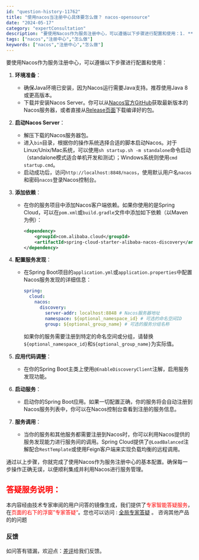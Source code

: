 ```yaml
---
id: "question-history-11762"
title: "使用nacos当注册中心具体要怎么做？ nacos-opensource"
date: "2024-05-17"
category: "expertConsultation"
description: "要使用Nacos作为服务注册中心，可以遵循以下步骤进行配置和使用：1. **环境准备**：   - 确保Java环境已安装，因为Nacos运行需要Java支持。推荐使用Java 8或更高版本。   - 下载并安装Nacos Server。你可以从[Nacos官方GitHub](https://git"
tags: ["nacos","注册中心","怎么做"]
keywords: ["nacos","注册中心","怎么做"]
---
```


要使用Nacos作为服务注册中心，可以遵循以下步骤进行配置和使用：

1. **环境准备**：
   - 确保Java环境已安装，因为Nacos运行需要Java支持。推荐使用Java 8或更高版本。
   - 下载并安装Nacos Server。你可以从[Nacos官方GitHub](https://github.com/alibaba/nacos)获取最新版本的Nacos服务器，或者直接从[Release页面](https://github.com/alibaba/nacos/releases)下载编译好的包。

2. **启动Nacos Server**：
   - 解压下载的Nacos服务器包。
   - 进入`bin`目录，根据你的操作系统选择合适的脚本启动Nacos。对于Linux/Unix/Mac系统，可以使用`sh startup.sh -m standalone`命令启动（standalone模式适合单机开发和测试）；Windows系统则使用`cmd startup.cmd`。
   - 启动成功后，访问`http://localhost:8848/nacos`，使用默认用户名`nacos`和密码`nacos`登录Nacos控制台。

3. **添加依赖**：
   - 在你的服务项目中添加Nacos客户端依赖。如果你使用的是Spring Cloud，可以在`pom.xml`或`build.gradle`文件中添加如下依赖（以Maven为例）：
     ```xml
     <dependency>
         <groupId>com.alibaba.cloud</groupId>
         <artifactId>spring-cloud-starter-alibaba-nacos-discovery</artifactId>
     </dependency>
     ```

4. **配置服务发现**：
   - 在Spring Boot项目的`application.yml`或`application.properties`中配置Nacos服务发现的详细信息：
     ```yaml
     spring:
       cloud:
         nacos:
           discovery:
             server-addr: localhost:8848 # Nacos服务器地址
             namespace: ${optional_namespace_id} # 可选的命名空间ID
             group: ${optional_group_name} # 可选的服务分组名称
     ```
     如果你的服务需要注册到特定的命名空间或分组，请替换`${optional_namespace_id}`和`${optional_group_name}`为实际值。

5. **应用代码调整**：
   - 在你的Spring Boot主类上使用`@EnableDiscoveryClient`注解，启用服务发现功能。

6. **启动服务**：
   - 启动你的Spring Boot应用。如果一切配置正确，你的服务将会自动注册到Nacos服务列表中，你可以在Nacos控制台查看到注册的服务信息。

7. **服务调用**：
   - 当你的服务和其他服务都需要注册到Nacos时，你可以利用Nacos提供的服务发现能力进行服务间的调用。Spring Cloud提供了`@LoadBalanced`注解配合`RestTemplate`或使用Feign客户端来实现负载均衡的远程调用。

通过以上步骤，你就完成了使用Nacos作为服务注册中心的基本配置。确保每一步操作正确无误，以便顺利集成并利用Nacos进行服务管理。
## <font color="#FF0000">答疑服务说明：</font> 

本内容经由技术专家审阅的用户问答的镜像生成，我们提供了<font color="#FF0000">专家智能答疑服务</font>，在<font color="#FF0000">页面的右下的浮窗”专家答疑“</font>。您也可以访问 : [全局专家答疑](https://opensource.alibaba.com/chatBot) 。 咨询其他产品的的问题

### 反馈
如问答有错漏，欢迎点：[差评](https://ai.nacos.io/user/feedbackByEnhancerGradePOJOID?enhancerGradePOJOId=13789)给我们反馈。
